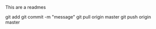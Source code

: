 
This are a readmes


git add <all files>
git commit -m "message"
git pull origin master
git push origin master

